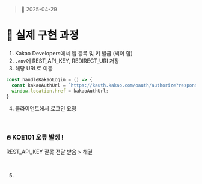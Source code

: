 > 📆 2025-04-29

# 🪼 실제 구현 과정

1. Kakao Developers에서 앱 등록 및 키 발급 (백이 함) 
2. `.env`에 REST_API_KEY, REDIRECT_URI 저장
3. 해당 URL로 이동
```ts
const handleKakaoLogin = () => {
  const kakaoAuthUrl = `https://kauth.kakao.com/oauth/authorize?response_type=code&client_id=${import.meta.env.VITE_KAKAO_REST_API_KEY}&redirect_uri=${import.meta.env.VITE_REDIRECT_URI}`;
  window.location.href = kakaoAuthUrl;
}
```
4. 클라이언트에서 로그인 요청

<br /> 

### 🔥 KOE101 오류 발생 !
REST_API_KEY 잘못 전달 받음 > 해결

<br />

5. 
